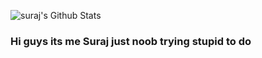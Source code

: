 <p align="left">
  <img alt="suraj's Github Stats" src="https://github-readme-stats.vercel.app/api?username=Suraj-Suresh32&show_icons=true&include_all_commits=true&hide_border=true" />

### Hi guys its me Suraj just noob  trying stupid to do




 
